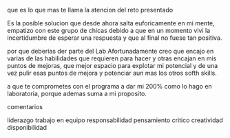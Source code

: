 que es lo que mas te llama la atencion del reto presentado

Es la posible solucion que desde ahora salta euforicamente en mi mente, empatizo con este grupo de chicas debido a que en un momento vivi la incertidumbre de esperar una respuesta y que al final no fuese tan positiva. 

por que deberias der parte del Lab 
Afortunadamente creo que encajo en varias de las habilidades que requieren para hacer y otras encajan en mis puntos de mejoras, que mejor espacio para explotar mi potencial y de una vez pulir esas puntos de mejora y potenciar aun mas los otros softh skills. 

a que te comprometes con el programa 
a dar mi 200%  como lo hago en laboratoria, porque ademas suma a mi proposito. 

comentarios 


liderazgo 
trabajo en equipo 
responsabilidad
pensamiento critico
creatividad
disponibilidad 
